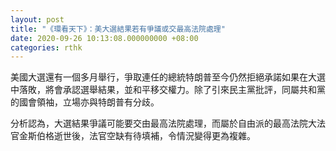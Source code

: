```yaml
---
layout: post
title: "《環看天下》：美大選結果若有爭議或交最高法院處理"
date: 2020-09-26 10:13:08.000000000 +08:00
categories: rthk
---
```


美國大選還有一個多月舉行，爭取連任的總統特朗普至今仍然拒絕承諾如果在大選中落敗，將會承認選舉結果，並和平移交權力。除了引來民主黨批評，同屬共和黨的國會領袖，立場亦與特朗普有分歧。

分析認為，大選結果爭議可能要交由最高法院處理，而屬於自由派的最高法院大法官金斯伯格逝世後，法官空缺有待填補，令情況變得更為複雜。
